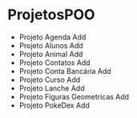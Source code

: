 # ProjetosPOO
- Projeto Agenda Add
- Projeto Alunos Add
- Projeto Animal Add
- Projeto Contatos Add
- Projeto Conta Bancária Add
- Projeto Curso Add
- Projeto Lanche Add
- Projeto Figuras Geometricas Add
- Projeto PokeDex Add
